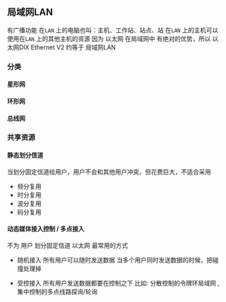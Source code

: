 ##  局域网LAN 
有广播功能
在`LAN` 上的电脑也叫：主机、工作站、站点、站
在`LAN` 上的主机可以使用在`LAN` 上的其他主机的资源
因为 以太网 在局域网中 有绝对的优势，所以 以太网DIX Ethernet V2 约等于 局域网LAN



###   分类
####    星形网 

####    环形网 

####    总线网 



###   共享资源
####    静态划分信道 
当划分固定信道给用户，用户不会和其他用户冲突，但花费巨大，不适合采用

* 频分复用 
* 时分复用 
* 波分复用 
* 码分复用 

####    动态媒体接入控制 / 多点接入 
不为 用户 划分固定信道
以太网 最常用的方式

* 随机接入 
所有用户可以随时发送数据
当多个用户同时发送数据的时候，把碰撞处理掉

* 受控接入 
所有用户发送数据都要在控制之下
比如: 分散控制的令牌环局域网 , 集中控制的多点线路探询/轮询 
